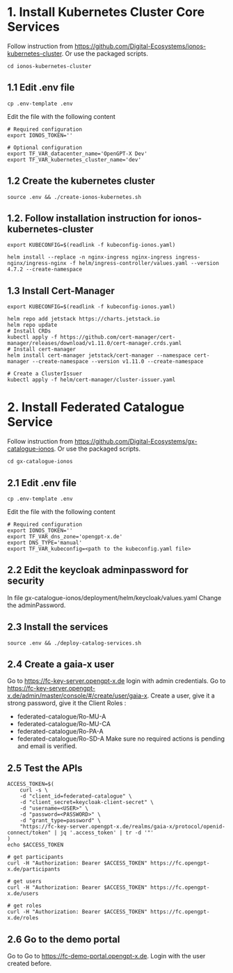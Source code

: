 # 1. Install Kubernetes Cluster Core Services
Follow instruction from https://github.com/Digital-Ecosystems/ionos-kubernetes-cluster.
Or use the packaged scripts.

```console
cd ionos-kubernetes-cluster
```
## 1.1 Edit .env file
```console
cp .env-template .env
```
Edit the file with the following content

```file
# Required configuration
export IONOS_TOKEN=''

# Optional configuration
export TF_VAR_datacenter_name='OpenGPT-X Dev'
export TF_VAR_kubernetes_cluster_name='dev'
```
## 1.2 Create the kubernetes cluster
```console
source .env && ./create-ionos-kubernetes.sh
```

## 1.2. Follow installation instruction for ionos-kubernetes-cluster
```
export KUBECONFIG=$(readlink -f kubeconfig-ionos.yaml)
```

```
helm install --replace -n nginx-ingress nginx-ingress ingress-nginx/ingress-nginx -f helm/ingress-controller/values.yaml --version 4.7.2 --create-namespace
```

## 1.3 Install Cert-Manager
```console
export KUBECONFIG=$(readlink -f kubeconfig-ionos.yaml)

helm repo add jetstack https://charts.jetstack.io
helm repo update
# Install CRDs
kubectl apply -f https://github.com/cert-manager/cert-manager/releases/download/v1.11.0/cert-manager.crds.yaml
# Install cert-manager
helm install cert-manager jetstack/cert-manager --namespace cert-manager --create-namespace --version v1.11.0 --create-namespace

# Create a ClusterIssuer
kubectl apply -f helm/cert-manager/cluster-issuer.yaml
```

# 2. Install Federated Catalogue Service
Follow instruction from https://github.com/Digital-Ecosystems/gx-catalogue-ionos.
Or use the packaged scripts.

```console
cd gx-catalogue-ionos
```

## 2.1 Edit .env file
```console
cp .env-template .env
```
Edit the file with the following content

```file
# Required configuration
export IONOS_TOKEN=''
export TF_VAR_dns_zone='opengpt-x.de'
export DNS_TYPE='manual'
export TF_VAR_kubeconfig=<path to the kubeconfig.yaml file>
```

## 2.2 Edit the keycloak adminpassword for security

In file gx-catalogue-ionos/deployment/helm/keycloak/values.yaml
Change the adminPassword.

## 2.3 Install the services
```console
source .env && ./deploy-catalog-services.sh
```

## 2.4 Create a gaia-x user
Go to https://fc-key-server.opengpt-x.de login with admin credentials.
Go to https://fc-key-server.opengpt-x.de/admin/master/console/#/create/user/gaia-x.
Create a user, give it a strong password, give it the Client Roles :
* federated-catalogue/Ro-MU-A
* federated-catalogue/Ro-MU-CA
* federated-catalogue/Ro-PA-A
* federated-catalogue/Ro-SD-A
Make sure no required actions is pending and email is verified.

## 2.5 Test the APIs
```console
ACCESS_TOKEN=$(
    curl -s \
    -d "client_id=federated-catalogue" \
    -d "client_secret=keycloak-client-secret" \
    -d "username=<USER>" \
    -d "password=<PASSWORD>" \
    -d "grant_type=password" \
    "https://fc-key-server.opengpt-x.de/realms/gaia-x/protocol/openid-connect/token" | jq '.access_token' | tr -d '"'
)
echo $ACCESS_TOKEN
```

```console
# get participants
curl -H "Authorization: Bearer $ACCESS_TOKEN" https://fc.opengpt-x.de/participants

# get users
curl -H "Authorization: Bearer $ACCESS_TOKEN" https://fc.opengpt-x.de/users

# get roles
curl -H "Authorization: Bearer $ACCESS_TOKEN" https://fc.opengpt-x.de/roles
```

## 2.6 Go to the demo portal

Go to Go to https://fc-demo-portal.opengpt-x.de.
Login with the user created before.